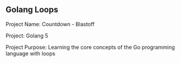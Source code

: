 ## Golang Loops  

Project Name: Countdown - Blastoff

Project: Golang 5 

Project Purpose: Learning the core concepts of the Go programming language with loops


